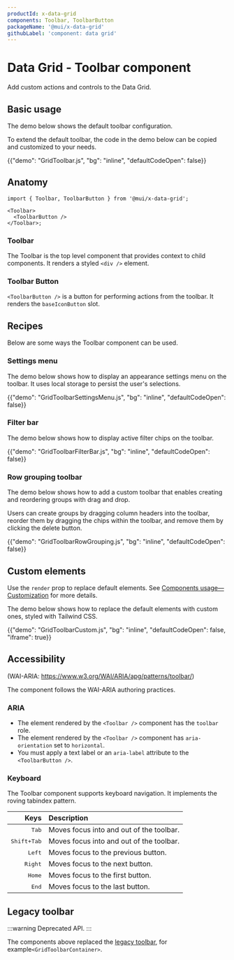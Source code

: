 ```yaml
---
productId: x-data-grid
components: Toolbar, ToolbarButton
packageName: '@mui/x-data-grid'
githubLabel: 'component: data grid'
---
```


# Data Grid - Toolbar component

<p class="description">Add custom actions and controls to the Data Grid.</p>

## Basic usage

The demo below shows the default toolbar configuration.

To extend the default toolbar, the code in the demo below can be copied and customized to your needs.

{{"demo": "GridToolbar.js", "bg": "inline", "defaultCodeOpen": false}}

## Anatomy

```tsx
import { Toolbar, ToolbarButton } from '@mui/x-data-grid';

<Toolbar>
  <ToolbarButton />
</Toolbar>;
```

### Toolbar

The Toolbar is the top level component that provides context to child components.
It renders a styled `<div />` element.

### Toolbar Button

`<ToolbarButton />` is a button for performing actions from the toolbar.
It renders the `baseIconButton` slot.

## Recipes

Below are some ways the Toolbar component can be used.

### Settings menu

The demo below shows how to display an appearance settings menu on the toolbar. It uses local storage to persist the user's selections.

{{"demo": "GridToolbarSettingsMenu.js", "bg": "inline", "defaultCodeOpen": false}}

### Filter bar

The demo below shows how to display active filter chips on the toolbar.

{{"demo": "GridToolbarFilterBar.js", "bg": "inline", "defaultCodeOpen": false}}

### Row grouping toolbar

The demo below shows how to add a custom toolbar that enables creating and reordering groups with drag and drop.

Users can create groups by dragging column headers into the toolbar, reorder them by dragging the chips within the toolbar, and remove them by clicking the delete button.

{{"demo": "GridToolbarRowGrouping.js", "bg": "inline", "defaultCodeOpen": false}}

## Custom elements

Use the `render` prop to replace default elements. See [Components usage—Customization](/x/react-data-grid/components/usage/#customization) for more details.

The demo below shows how to replace the default elements with custom ones, styled with Tailwind CSS.

{{"demo": "GridToolbarCustom.js", "bg": "inline", "defaultCodeOpen": false, "iframe": true}}

## Accessibility

(WAI-ARIA: https://www.w3.org/WAI/ARIA/apg/patterns/toolbar/)

The component follows the WAI-ARIA authoring practices.

### ARIA

- The element rendered by the `<Toolbar />` component has the `toolbar` role.
- The element rendered by the `<Toolbar />` component has `aria-orientation` set to `horizontal`.
- You must apply a text label or an `aria-label` attribute to the `<ToolbarButton />`.

### Keyboard

The Toolbar component supports keyboard navigation.
It implements the roving tabindex pattern.

|                                                               Keys | Description                              |
| -----------------------------------------------------------------: | :--------------------------------------- |
|                                         <kbd class="key">Tab</kbd> | Moves focus into and out of the toolbar. |
| <kbd><kbd class="key">Shift</kbd>+<kbd class="key">Tab</kbd></kbd> | Moves focus into and out of the toolbar. |
|                                        <kbd class="key">Left</kbd> | Moves focus to the previous button.      |
|                                       <kbd class="key">Right</kbd> | Moves focus to the next button.          |
|                                        <kbd class="key">Home</kbd> | Moves focus to the first button.         |
|                                         <kbd class="key">End</kbd> | Moves focus to the last button.          |

## Legacy toolbar

:::warning
Deprecated API.
:::

The components above replaced the [legacy toolbar](/x/react-data-grid/components/#legacy-toolbar), for example`<GridToolbarContainer>`.
